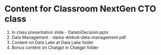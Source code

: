 # Content for Classroom NextGen CTO class 

1. In class presentation slide - DatatoDecision.pptx
2. Data Management - dama-dmbok-data-management.pdf
3. Content on Data Lake at Data Lake folder
4. Bonus content on Chatgpt in Chatgpt folder
